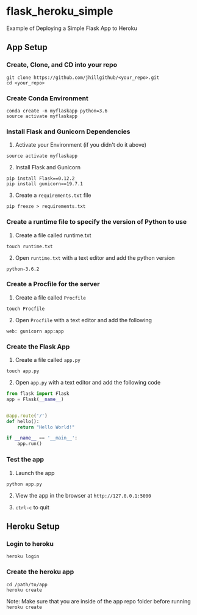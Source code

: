 # flask_heroku_simple
Example of Deploying a Simple Flask App to Heroku

## App Setup

### Create, Clone, and CD into your repo

```
git clone https://github.com/jhillgithub/<your_repo>.git
cd <your_repo>
```

### Create Conda Environment

```
conda create -n myflaskapp python=3.6
source activate myflaskapp
```

### Install Flask and Gunicorn Dependencies

1. Activate your Environment (if you didn't do it above)

```
source activate myflaskapp 
```

2. Install Flask and Gunicorn

```
pip install Flask==0.12.2
pip install gunicorn==19.7.1
```

3. Create a `requirements.txt` file

```
pip freeze > requirements.txt
```

### Create a runtime file to specify the version of Python to use

1. Create a file called runtime.txt

``` 
touch runtime.txt
```

2. Open `runtime.txt` with a text editor and add the python version

``` 
python-3.6.2
```

### Create a Procfile for the server

1. Create a file called `Procfile`

```
touch Procfile
```

2. Open `Procfile` with a text editor and add the following

```
web: gunicorn app:app
```

### Create the Flask App

1. Create a file called `app.py`

```
touch app.py
```

2. Open `app.py` with a text editor and add the following code 

```python
from flask import Flask
app = Flask(__name__)


@app.route('/')
def hello():
    return "Hello World!"

if __name__ == '__main__':
    app.run()

```

### Test the app

1. Launch the app

```
python app.py
```

2. View the app in the browser at `http://127.0.0.1:5000`


3. `ctrl-c` to quit

## Heroku Setup

### Login to heroku

``` 
heroku login
```

### Create the heroku app


```
cd /path/to/app
heroku create
```

Note: Make sure that you are inside of the app repo folder before running `heroku create`


